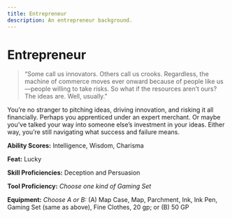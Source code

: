 ```yaml
---
title: Entrepreneur
description: An entrepreneur background.
---
```


# Entrepreneur

> “Some call us innovators. Others call us crooks. Regardless, the machine of commerce moves ever onward because of people like us—people willing to take risks. So what if the resources aren’t ours? The ideas are. Well, usually.”

You’re no stranger to pitching ideas, driving innovation, and risking it all financially. Perhaps you apprenticed under an expert merchant. Or maybe you’ve talked your way into someone else’s investment in your ideas. Either way, you’re still navigating what success and failure means.

**Ability Scores:** Intelligence, Wisdom, Charisma

**Feat:** Lucky

**Skill Proficiencies:** Deception and Persuasion

**Tool Proficiency:** *Choose one kind of Gaming Set*

**Equipment:** *Choose A or B:* (A) Map Case, Map, Parchment, Ink, Ink Pen, Gaming Set (same as above), Fine Clothes, 20 gp; or (B) 50 GP
